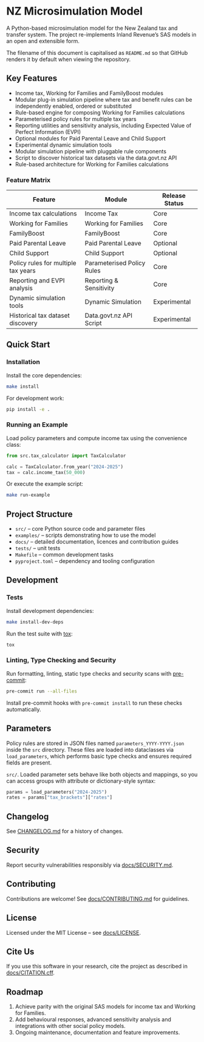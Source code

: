 # NZ Microsimulation Model

A Python-based microsimulation model for the New Zealand tax and transfer
system. The project re-implements Inland Revenue’s SAS models in an open and
extensible form.

The filename of this document is capitalised as `README.md` so that GitHub
renders it by default when viewing the repository.

## Key Features

- Income tax, Working for Families and FamilyBoost modules
- Modular plug-in simulation pipeline where tax and benefit rules can be
  independently enabled, ordered or substituted
- Rule-based engine for composing Working for Families calculations
- Parameterised policy rules for multiple tax years
- Reporting utilities and sensitivity analysis, including Expected Value of
  Perfect Information (EVPI)
- Optional modules for Paid Parental Leave and Child Support
- Experimental dynamic simulation tools
- Modular simulation pipeline with pluggable rule components
- Script to discover historical tax datasets via the data.govt.nz API
- Rule-based architecture for Working for Families calculations

### Feature Matrix

| Feature | Module | Release Status |
| --- | --- | --- |
| Income tax calculations | Income Tax | Core |
| Working for Families | Working for Families | Core |
| FamilyBoost | FamilyBoost | Core |
| Paid Parental Leave | Paid Parental Leave | Optional |
| Child Support | Child Support | Optional |
| Policy rules for multiple tax years | Parameterised Policy Rules | Core |
| Reporting and EVPI analysis | Reporting & Sensitivity | Core |
| Dynamic simulation tools | Dynamic Simulation | Experimental |
| Historical tax dataset discovery | Data.govt.nz API Script | Experimental |

## Quick Start

### Installation

Install the core dependencies:

```bash
make install
```

For development work:

```bash
pip install -e .
```

### Running an Example

Load policy parameters and compute income tax using the convenience class:

```python
from src.tax_calculator import TaxCalculator

calc = TaxCalculator.from_year("2024-2025")
tax = calc.income_tax(50_000)
```

Or execute the example script:

```bash
make run-example
```

## Project Structure

- `src/` – core Python source code and parameter files
- `examples/` – scripts demonstrating how to use the model
- `docs/` – detailed documentation, licences and contribution guides
- `tests/` – unit tests
- `Makefile` – common development tasks
- `pyproject.toml` – dependency and tooling configuration

## Development

### Tests

Install development dependencies:

```bash
make install-dev-deps
```

Run the test suite with [tox](https://tox.wiki/):

```bash
tox
```

### Linting, Type Checking and Security

Run formatting, linting, static type checks and security scans with
[pre-commit](https://pre-commit.com/):

```bash
pre-commit run --all-files
```

Install pre-commit hooks with `pre-commit install` to run these checks
automatically.

## Parameters

Policy rules are stored in JSON files named `parameters_YYYY-YYYY.json` inside
the `src` directory. These files are loaded into dataclasses via
`load_parameters`, which performs basic type checks and ensures required fields
are present.

`src/`. Loaded parameter sets behave like both objects and mappings, so you can
access groups with attribute or dictionary-style syntax:

```python
params = load_parameters("2024-2025")
rates = params["tax_brackets"]["rates"]
```

## Changelog

See [CHANGELOG.md](CHANGELOG.md) for a history of changes.

## Security

Report security vulnerabilities responsibly via
[docs/SECURITY.md](docs/SECURITY.md).

## Contributing

Contributions are welcome! See
[docs/CONTRIBUTING.md](docs/CONTRIBUTING.md) for guidelines.

## License

Licensed under the MIT License – see [docs/LICENSE](docs/LICENSE).

## Cite Us

If you use this software in your research, cite the project as described in
[docs/CITATION.cff](docs/CITATION.cff).

## Roadmap

1. Achieve parity with the original SAS models for income tax and Working for
   Families.
2. Add behavioural responses, advanced sensitivity analysis and integrations
   with other social policy models.
3. Ongoing maintenance, documentation and feature improvements.
